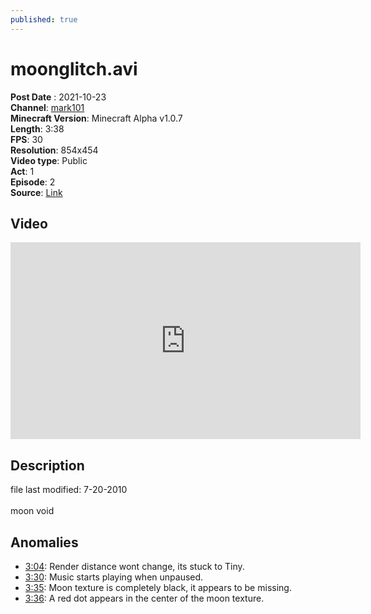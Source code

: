 ```yaml
---
published: true
---
```


# moonglitch.avi
**Post Date** : 2021-10-23
<br>**Channel**: [mark101](channel_mark101)
<br>**Minecraft Version**: Minecraft Alpha v1.0.7
<br>**Length**: 3:38
<br>**FPS**: 30
<br>**Resolution**: 854x454
<br>**Video type**: Public 
<br>**Act**: 1
<br>**Episode**: 2
<br>**Source**: [Link](https://www.youtube.com/watch?v=0qkh6vredyo)

## Video
<iframe width="560" height="315" src="https://www.youtube-nocookie.com/embed/0qkh6vredyo" title="YouTube video player" frameborder="0" allow="accelerometer; autoplay; clipboard-write; encrypted-media; gyroscope; picture-in-picture" allowfullscreen></iframe>

## Description
file last modified: 7-20-2010
<br><br>moon void

## Anomalies
- [3:04](https://youtu.be/0qkh6vredyo?t=184): Render distance wont change, its stuck to Tiny.
- [3:30](https://youtu.be/0qkh6vredyo?t=210): Music starts playing when unpaused.
- [3:35](https://youtu.be/0qkh6vredyo?t=215): Moon texture is completely black, it appears to be missing.
- [3:36](https://youtu.be/0qkh6vredyo?t=216): A red dot appears in the center of the moon texture.